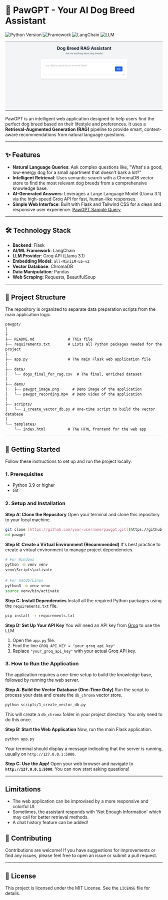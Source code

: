 # 🐾 PawGPT - Your AI Dog Breed Assistant
![Python Version](https://img.shields.io/badge/python-3.9+-blue.svg)
![Framework](https://img.shields.io/badge/Framework-Flask-red.svg)
![LangChain](https://img.shields.io/badge/LangChain-RAG-purple.svg)
![LLM](https://img.shields.io/badge/LLM-Groq%20(Llama%203.1)-green.svg)

![PawGPT Application Demo](demo/pawgpt_image.png)

PawGPT is an intelligent web application designed to help users find the perfect dog breed based on their lifestyle and preferences. It uses a **Retrieval-Augmented Generation (RAG)** pipeline to provide smart, context-aware recommendations from natural language questions.

---

## ✨ Features

-   **Natural Language Queries**: Ask complex questions like, "What's a good, low-energy dog for a small apartment that doesn't bark a lot?"
-   **Intelligent Retrieval**: Uses semantic search with a ChromaDB vector store to find the most relevant dog breeds from a comprehensive knowledge base.
-   **AI-Generated Answers**: Leverages a Large Language Model (Llama 3.1) via the high-speed Groq API for fast, human-like responses.
-   **Simple Web Interface**: Built with Flask and Tailwind CSS for a clean and responsive user experience.
[PawGPT Sample Query](demo/pawgpt_recording.mp4)

---

## 🛠️ Technology Stack

-   **Backend**: Flask
-   **AI/ML Framework**: LangChain
-   **LLM Provider**: Groq API (Llama 3.1)
-   **Embedding Model**: `all-MiniLM-L6-v2`
-   **Vector Database**: ChromaDB
-   **Data Manipulation**: Pandas
-   **Web Scraping**: Requests, BeautifulSoup

---

## 📂 Project Structure

The repository is organized to separate data preparation scripts from the main application logic.

```
pawgpt/
│
├
├── README.md               # This file
├── requirements.txt        # Lists all Python packages needed for the project
│
├── app.py                  # The main Flask web application file
│
├── data/
│   └── dogs_final_for_rag.csv  # The final, enriched dataset
│
├── demo/
│   ├── pawgpt_image.png      # Demo image of the application
│   └── pawgpt_recording.mp4  # Demo video of the application
│
├── scripts/
│   └── 1_create_vector_db.py # One-time script to build the vector database
│
└── templates/
    └── index.html          # The HTML frontend for the web app
```

---

## 🚀 Getting Started

Follow these instructions to set up and run the project locally.

### 1. Prerequisites

-   Python 3.9 or higher
-   Git

### 2. Setup and Installation

**Step A: Clone the Repository**
Open your terminal and clone this repository to your local machine.

```bash
git clone [https://github.com/your-username/pawgpt.git](https://github.com/your-username/pawgpt.git)
cd pawgpt
```

**Step B: Create a Virtual Environment (Recommended)**
It's best practice to create a virtual environment to manage project dependencies.

```bash
# For Windows
python -m venv venv
venv\Scripts\activate

# For macOS/Linux
python3 -m venv venv
source venv/bin/activate
```

**Step C: Install Dependencies**
Install all the required Python packages using the `requirements.txt` file.

```bash
pip install -r requirements.txt
```

**Step D: Set Up Your API Key**
You will need an API key from [Groq](https://console.groq.com/keys) to use the LLM.

1.  Open the `app.py` file.
2.  Find the line `GROQ_API_KEY = "your_groq_api_key"`
3.  Replace `"your_groq_api_key"` with your actual Groq API key.

### 3. How to Run the Application

The application requires a one-time setup to build the knowledge base, followed by running the web server.

**Step A: Build the Vector Database (One-Time Only)**
Run the script to process your data and create the `db_chroma` vector store.

```bash
python scripts/1_create_vector_db.py
```
This will create a `db_chroma` folder in your project directory. You only need to do this once.

**Step B: Start the Web Application**
Now, run the main Flask application.

```bash
python app.py
```

Your terminal should display a message indicating that the server is running, usually on `http://127.0.0.1:5000`.

**Step C: Use the App!**
Open your web browser and navigate to **`http://127.0.0.1:5000`**. You can now start asking questions!

---

## Limitations
- The web application can be improvised by a more responsive and colorful UI.
- Sometimes, the assistant responds with 'Not Enough Information' which may call for better retrieval methods.
- A chat history feature can be added!

## 🤝 Contributing

Contributions are welcome! If you have suggestions for improvements or find any issues, please feel free to open an issue or submit a pull request.

---

## 📄 License

This project is licensed under the MIT License. See the `LICENSE` file for details.
